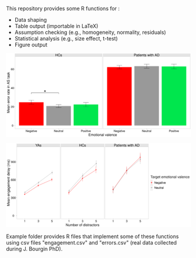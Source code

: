 This repository provides some R functions for :
* Data shaping
* Table output (importable in LaTeX)
* Assumption checking (e.g., homogeneity, normality, residuals)
* Statistical analysis (e.g., size effect, t-test)
* Figure output

![Screenshot](Example1.png)

![Screenshot](Example2.png)

Example folder provides R files that implement some of these functions using csv files "engagement.csv" and "errors.csv" (real data collected during J. Bourgin PhD).
